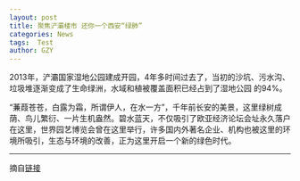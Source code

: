 ```yaml
---
layout: post
title: 聚焦浐灞楼市 还你一个西安“绿肺”
categories: News
tags:  Test
author: GZY
---
```


2013年，浐灞国家湿地公园建成开园，4年多时间过去了，当初的沙坑、污水沟、垃圾堆逐渐变成了生命绿洲，水域和植被覆盖面积已经占到了湿地公园 的94%。

“蒹葭苍苍，白露为霜，所谓伊人，在水一方”，千年前长安的美景，这里绿树成荫、鸟儿繁衍、一片生机盎然。碧水蓝天，不仅吸引了欧亚经济论坛会址永久落户在这里，世界园艺博览会曾在这里举行，许多国内外著名企业、机构也被这里的环境所吸引，生态与环境的改善，正为这里开启一个新的绿色时代。

*****

摘自[链接](http://xa.house.ifeng.com/column/news/cbls)